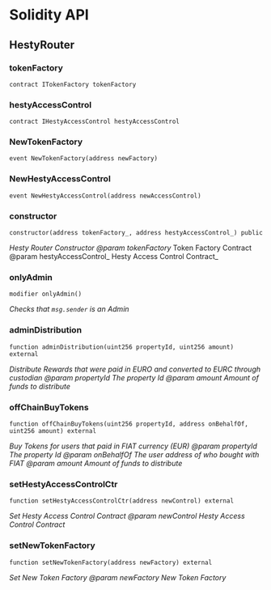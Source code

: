 # Solidity API

## HestyRouter

### tokenFactory

```solidity
contract ITokenFactory tokenFactory
```

### hestyAccessControl

```solidity
contract IHestyAccessControl hestyAccessControl
```

### NewTokenFactory

```solidity
event NewTokenFactory(address newFactory)
```

### NewHestyAccessControl

```solidity
event NewHestyAccessControl(address newAccessControl)
```

### constructor

```solidity
constructor(address tokenFactory_, address hestyAccessControl_) public
```

_Hesty Router Constructor
        @param  tokenFactory_ Token Factory Contract
        @param  hestyAccessControl_ Hesty Access Control Contract_

### onlyAdmin

```solidity
modifier onlyAdmin()
```

_Checks that `msg.sender` is an Admin_

### adminDistribution

```solidity
function adminDistribution(uint256 propertyId, uint256 amount) external
```

_Distribute Rewards that were paid in EURO and converted to EURC
             through custodian
        @param propertyId The property Id
        @param amount Amount of funds to distribute_

### offChainBuyTokens

```solidity
function offChainBuyTokens(uint256 propertyId, address onBehalfOf, uint256 amount) external
```

_Buy Tokens for users that paid in FIAT currency (EUR)
        @param  propertyId The property Id
        @param  onBehalfOf The user address of who bought with FIAT
        @param  amount Amount of funds to distribute_

### setHestyAccessControlCtr

```solidity
function setHestyAccessControlCtr(address newControl) external
```

_Set Hesty Access Control Contract
        @param  newControl Hesty Access Control Contract_

### setNewTokenFactory

```solidity
function setNewTokenFactory(address newFactory) external
```

_Set New Token Factory
        @param  newFactory New Token Factory_

